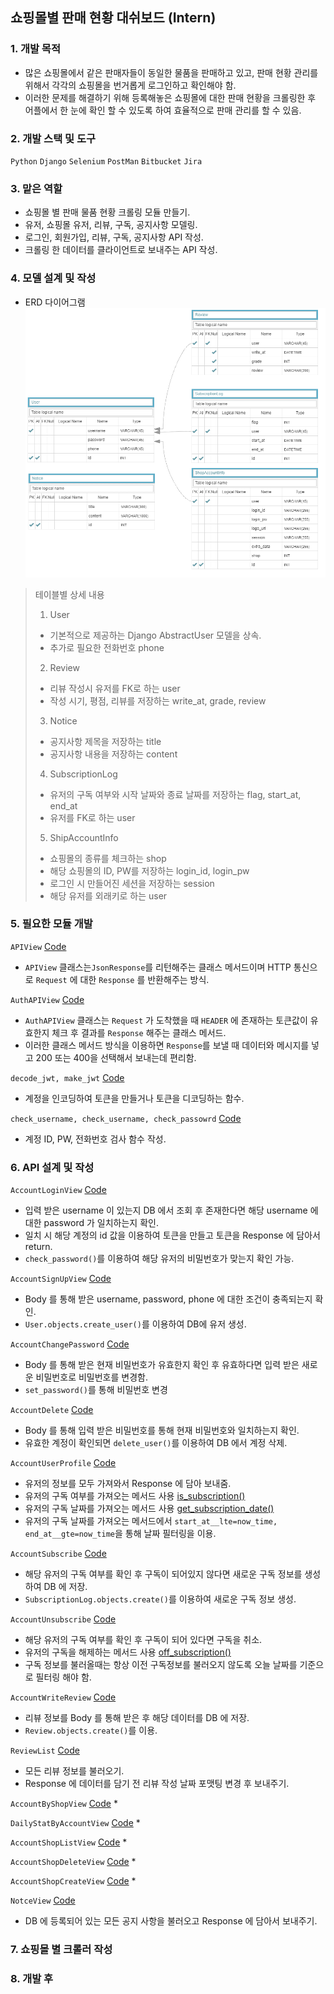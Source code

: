 ## 쇼핑몰별 판매 현황 대쉬보드 (Intern)

### 1. 개발 목적
* 많은 쇼핑몰에서 같은 판매자들이 동일한 물품을 판매하고 있고, 판매 현황 관리를 위해서 각각의 쇼핑몰을 번거롭게 로그인하고 확인해야 함.
* 이러한 문제를 해결하기 위해 등록해놓은 쇼핑몰에 대한 판매 현황을 크롤링한 후 어플에서 한 눈에 확인 할 수 있도록 하여 효율적으로 판매 관리를 할 수 있음.

### 2. 개발 스택 및 도구
`Python`
`Django`
`Selenium`
`PostMan`
`Bitbucket`
`Jira`

### 3. 맡은 역할
* 쇼핑몰 별 판매 물품 현황 크롤링 모듈 만들기.
* 유저, 쇼핑몰 유저, 리뷰, 구독, 공지사항 모델링.
* 로그인, 회원가입, 리뷰, 구독, 공지사항 API 작성.
* 크롤링 한 데이터를 클라이언트로 보내주는 API 작성.

### 4. 모델 설계 및 작성
* ERD 다이어그램 
![](https://github.com/KangJuSeong/sellerShop_server/blob/main/erd.png)
  
> 테이블별 상세 내용    
> 1. User
>   * 기본적으로 제공하는 Django AbstractUser 모델을 상속.
>   * 추가로 필요한 전화번호 phone
> 2. Review
>   * 리뷰 작성시 유저를 FK로 하는 user
>   * 작성 시기, 평점, 리뷰를 저장하는 write_at, grade, review
> 3. Notice
>   * 공지사항 제목을 저장하는 title
>   * 공지사항 내용을 저장하는 content
> 4. SubscriptionLog
>   * 유저의 구독 여부와 시작 날짜와 종료 날짜를 저장하는 flag, start_at, end_at
>   * 유저를 FK로 하는 user
> 5. ShipAccountInfo
>   * 쇼핑몰의 종류를 체크하는 shop
>   * 해당 쇼핑몰의 ID, PW를 저장하는 login_id, login_pw
>   * 로그인 시 만들어진 세션을 저장하는 session
>   * 해당 유저를 외래키로 하는 user

### 5. 필요한 모듈 개발

`APIView` [Code](https://github.com/KangJuSeong/sellerShop_server/blob/337a439a87aea4579bf588a2d885e23c84ea45d0/shoppingmall_back/utils/views.py#L10-L24)
* `APIView` 클래스는`JsonResponse`를 리턴해주는 클래스 메서드이며 HTTP 통신으로 `Request` 에 대한 `Response` 를 반환해주는 방식.   

`AuthAPIView` [Code](https://github.com/KangJuSeong/sellerShop_server/blob/0cc691ae359f7f96e16b0b3d9db29c3d49044ba3/shoppingmall_back/utils/views.py#L27-L41)   
* `AuthAPIView` 클래스는 `Request` 가 도착했을 때 `HEADER` 에 존재하는 토큰값이 유효한지 체크 후 결과를 `Response` 해주는 클래스 메서드.
* 이러한 클래스 메서드 방식을 이용하면 `Response`를 보낼 때 데이터와 메시지를 넣고 200 또는 400을 선택해서 보내는데 편리함.

`decode_jwt, make_jwt` [Code](https://github.com/KangJuSeong/sellerShop_server/blob/0cc691ae359f7f96e16b0b3d9db29c3d49044ba3/shoppingmall_back/utils/functions.py#L40-L49)
* 계정을 인코딩하여 토큰을 만들거나 토큰을 디코딩하는 함수.

`check_username, check_username, check_passowrd` [Code](https://github.com/KangJuSeong/sellerShop_server/blob/0cc691ae359f7f96e16b0b3d9db29c3d49044ba3/shoppingmall_back/utils/functions.py#L52-L81)  
* 계정 ID, PW, 전화번호 검사 함수 작성.

### 6. API 설계 및 작성

`AccountLoginView` [Code](https://github.com/KangJuSeong/sellerShop_server/blob/0cc691ae359f7f96e16b0b3d9db29c3d49044ba3/shoppingmall_back/apis/v1/views.py#L125-L139)   
* 입력 받은 username 이 있는지 DB 에서 조회 후 존재한다면 해당 username 에 대한 password 가 일치하는지 확인.
* 일치 시 해당 계정의 id 값을 이용하여 토큰을 만들고 토큰을 Response 에 담아서 return.
* `check_password()`를 이용하여 해당 유저의 비밀번호가 맞는지 확인 가능.

`AccountSignUpView` [Code](https://github.com/KangJuSeong/sellerShop_server/blob/0cc691ae359f7f96e16b0b3d9db29c3d49044ba3/shoppingmall_back/apis/v1/views.py#L142-L168)
* Body 를 통해 받은 username, password, phone 에 대한 조건이 충족되는지 확인.
* `User.objects.create_user()`를 이용하여 DB에 유저 생성.

`AccountChangePassword` [Code](https://github.com/KangJuSeong/sellerShop_server/blob/0cc691ae359f7f96e16b0b3d9db29c3d49044ba3/shoppingmall_back/apis/v1/views.py#L171-L185)
* Body 를 통해 받은 현재 비밀번호가 유효한지 확인 후 유효하다면 입력 받은 새로운 비밀번호로 비밀번호를 변경함.
* `set_password()`를 통해 비밀번호 변경

`AccountDelete` [Code](https://github.com/KangJuSeong/sellerShop_server/blob/0cc691ae359f7f96e16b0b3d9db29c3d49044ba3/shoppingmall_back/apis/v1/views.py#L188-L198)
* Body 를 통해 입력 받은 비밀번호를 통해 현재 비밀번호와 일치하는지 확인.
* 유효한 계정이 확인되면 `delete_user()`를 이용하여 DB 에서 계정 삭제.

`AccountUserProfile` [Code](https://github.com/KangJuSeong/sellerShop_server/blob/0cc691ae359f7f96e16b0b3d9db29c3d49044ba3/shoppingmall_back/apis/v1/views.py#L201-L211)
* 유저의 정보를 모두 가져와서 Response 에 담아 보내줌.
* 유저의 구독 여부를 가져오는 메서드 사용 [is_subscription()](https://github.com/KangJuSeong/sellerShop_server/blob/0cc691ae359f7f96e16b0b3d9db29c3d49044ba3/shoppingmall_back/accounts/models.py#L44-L50)
* 유저의 구독 날짜를 가져오는 메서드 사용 [get_subscription_date()](https://github.com/KangJuSeong/sellerShop_server/blob/0cc691ae359f7f96e16b0b3d9db29c3d49044ba3/shoppingmall_back/accounts/models.py#L52-L55)
* 유저의 구독 날짜를 가져오는 메서드에서 `start_at__lte=now_time, end_at__gte=now_time`을 통해 날짜 필터링을 이용.

`AccountSubscribe` [Code](https://github.com/KangJuSeong/sellerShop_server/blob/0cc691ae359f7f96e16b0b3d9db29c3d49044ba3/shoppingmall_back/apis/v1/views.py#L214-L221)
* 해당 유저의 구독 여부를 확인 후 구독이 되어있지 않다면 새로운 구독 정보를 생성하여 DB 에 저장.
* `SubscriptionLog.objects.create()`를 이용하여 새로운 구독 정보 생성.

`AccountUnsubscribe` [Code](https://github.com/KangJuSeong/sellerShop_server/blob/0cc691ae359f7f96e16b0b3d9db29c3d49044ba3/shoppingmall_back/apis/v1/views.py#L224-L230)
* 해당 유저의 구독 여부를 확인 후 구독이 되어 있다면 구독을 취소.
* 유저의 구독을 해제하는 메서드 사용 [off_subscription()](https://github.com/KangJuSeong/sellerShop_server/blob/f053f8603cb8044d0b6d2954c2ec9c4326c3c0ea/shoppingmall_back/accounts/models.py#L57-L62)
* 구독 정보를 불러올때는 항상 이전 구독정보를 불러오지 않도록 오늘 날짜를 기준으로 필터링 해야 함.

`AccountWriteReview` [Code](https://github.com/KangJuSeong/sellerShop_server/blob/0cc691ae359f7f96e16b0b3d9db29c3d49044ba3/shoppingmall_back/apis/v1/views.py#L233-L240)
* 리뷰 정보를 Body 를 통해 받은 후 해당 데이터를 DB 에 저장.
* `Review.objects.create()`를 이용.

`ReviewList` [Code](https://github.com/KangJuSeong/sellerShop_server/blob/0cc691ae359f7f96e16b0b3d9db29c3d49044ba3/shoppingmall_back/apis/v1/views.py#L243-L251)
* 모든 리뷰 정보를 불러오기.
* Response 에 데이터를 담기 전 리뷰 작성 날짜 포맷팅 변경 후 보내주기.

`AccountByShopView` [Code](https://github.com/KangJuSeong/sellerShop_server/blob/0cc691ae359f7f96e16b0b3d9db29c3d49044ba3/shoppingmall_back/apis/v1/views.py#L21-L25)
* 

`DailyStatByAccountView` [Code](https://github.com/KangJuSeong/sellerShop_server/blob/0cc691ae359f7f96e16b0b3d9db29c3d49044ba3/shoppingmall_back/apis/v1/views.py#L28-L47)
*

`AccountShopListView` [Code](https://github.com/KangJuSeong/sellerShop_server/blob/0cc691ae359f7f96e16b0b3d9db29c3d49044ba3/shoppingmall_back/apis/v1/views.py#L50-L61)
*

`AccountShopDeleteView` [Code](https://github.com/KangJuSeong/sellerShop_server/blob/0cc691ae359f7f96e16b0b3d9db29c3d49044ba3/shoppingmall_back/apis/v1/views.py#L64-L76)
*

`AccountShopCreateView` [Code](https://github.com/KangJuSeong/sellerShop_server/blob/0cc691ae359f7f96e16b0b3d9db29c3d49044ba3/shoppingmall_back/apis/v1/views.py#L79-L106)
*

`NotceView` [Code](https://github.com/KangJuSeong/sellerShop_server/blob/0cc691ae359f7f96e16b0b3d9db29c3d49044ba3/shoppingmall_back/apis/v1/views.py#L109-L122)
* DB 에 등록되어 있는 모든 공지 사항을 불러오고 Response 에 담아서 보내주기.


### 7. 쇼핑몰 별 크롤러 작성

### 8. 개발 후
   








